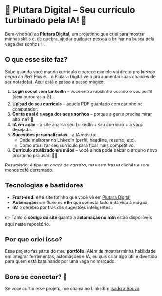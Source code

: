 # 🌟 Plutara Digital – Seu currículo turbinado pela IA! 🚀  

Bem-vindo(a) ao **Plutara Digital**, um projetinho que criei para mostrar minhas skills e, de quebra, ajudar qualquer pessoa a brilhar na busca pela vaga dos sonhos ✨.  

## O que esse site faz?  
Sabe quando você manda currículo e parece que ele vai direto pro *buraco negro do RH*? Pois é… o Plutara Digital veio pra aumentar suas chances de ser notado(a). Aqui está o passo a passo mágico:  

1. **Login social com LinkedIn** – você entra rapidinho usando o seu perfil (sem burocracia ✌️).  
2. **Upload do seu currículo** – aquele PDF guardado com carinho no computador.  
3. **Conta qual é a vaga dos seus sonhos** – porque a gente precisa mirar alto, né? 🎯  
4. **IA em ação** – o site analisa seu LinkedIn + seu currículo + a vaga desejada.  
5. **Sugestões personalizadas** – a IA mostra:  
   - Onde melhorar no LinkedIn (perfil, headline, resumo, etc).  
   - Como atualizar seu currículo para ficar mais competitivo.  
6. **Currículo atualizado em mãos** – você ainda pode baixar o arquivo novo prontinho pra usar! 📂✨  

Resumindo: é tipo um *coach de carreira*, mas sem frases clichês e com menos café derramado.  

## Tecnologias e bastidores  
- **Front-end:** este site fofinho que você vê em [Plutara Digital](https://app.plutara.digital/)  
- **Automação:** um fluxo no **n8n** que conecta tudo e dá vida à mágica.  
- **IA:** o cérebro por trás das sugestões inteligentes.  

👉 Tanto o **código do site** quanto a **automação no n8n** estão disponíveis aqui neste repositório.  

## Por que criei isso?  
Esse projeto faz parte do meu **portfólio**. Além de mostrar minha habilidade em integrar ferramentas, automações e IA, eu quis criar algo útil e divertido para quem está batalhando por uma vaga no mercado.  

## Bora se conectar? 💌  
Se você curtiu esse projeto, me chama no LinkedIn: [Isadora Souza](https://www.linkedin.com/in/souza-isadora/)  
